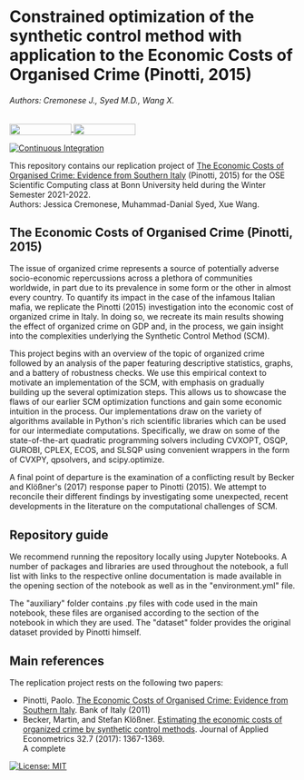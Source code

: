 # Constrained optimization of the synthetic control method with application to the Economic Costs of Organised Crime (Pinotti, 2015)
###### Authors: Cremonese J., Syed M.D., Wang X.

<a href="https://nbviewer.org/github/OpenSourceEconomics/ose-scientific-computing-course-jdx-mafia-1/blob/master/Replication%20notebook.ipynb"
   target="_parent">
   <img align="center" 
  src="https://raw.githubusercontent.com/jupyter/design/master/logos/Badges/nbviewer_badge.png" 
      width="109" height="20"> 
</a> 
<a href="https://gesis.mybinder.org/binder/v2/gh/OpenSourceEconomics/ose-scientific-computing-course-jdx-mafia-1/07a0ac8130a315254cd1257509ca52ab7ec10678?urlpath=lab%2Ftree%2FReplication%20notebook.ipynb"
    target="_parent">
    <img align="center"
       src="https://mybinder.org/badge_logo.svg"
       width="109" height="20">
</a>

[![Continuous Integration](https://github.com/OpenSourceEconomics/ose-scientific-computing-course-jdx-mafia-1/actions/workflows/ci.yml/badge.svg)](https://github.com/OpenSourceEconomics/ose-scientific-computing-course-jdx-mafia-1/actions/workflows/ci.yml)

This repository contains our replication project of [The Economic Costs of Organised Crime: Evidence from Southern Italy](https://onlinelibrary.wiley.com/doi/abs/10.1111/ecoj.12235) (Pinotti, 2015) for the OSE Scientific Computing class at Bonn University held during the Winter Semester 2021-2022. <br>
Authors: Jessica Cremonese, Muhammad-Danial Syed, Xue Wang.

## The Economic Costs of Organised Crime (Pinotti, 2015)
The issue of organized crime represents a source of potentially adverse socio-economic repercussions across a plethora of communities worldwide, in part due to its prevalence in some form or the other in almost every country. To quantify its impact in the case of the infamous Italian mafia, we replicate the Pinotti (2015) investigation into the economic cost of organized crime in Italy. In doing so, we recreate its main results showing the effect of organized crime on GDP and, in the process, we gain insight into the complexities underlying the Synthetic Control Method (SCM). 

This project begins with an overview of the topic of organized crime followed by an analysis of the paper featuring descriptive statistics, graphs, and a battery of robustness checks. We use this empirical context to motivate an implementation of the SCM, with emphasis on gradually building up the several optimization steps. This allows us to showcase the flaws of our earlier SCM optimization functions and gain some economic intuition in the process. Our implementations draw on the variety of algorithms available in Python's rich scientific libraries which can be used for our intermediate computations. Specifically, we draw on some of the state-of-the-art quadratic programming solvers including CVXOPT, OSQP, GUROBI, CPLEX, ECOS, and SLSQP using convenient wrappers in the form of CVXPY, qpsolvers, and scipy.optimize. 

A final point of departure is the examination of a conflicting result by Becker and Klößner's (2017) response paper to Pinotti (2015). We attempt to reconcile their different findings by investigating some unexpected, recent developments in the literature on the computational challenges of SCM.


## Repository guide
We recommend running the repository locally using Jupyter Notebooks. A number of packages and libraries are used throughout the notebook, a full list with links to the respective online documentation is made available in the opening section of the notebook as well as in the "environment.yml" file.

The "auxiliary" folder contains .py files with code used in the main notebook, these files are organised according to the section of the notebook in which they are used. The "dataset" folder provides the original dataset provided by Pinotti himself. 

## Main references
The replication project rests on the following two papers:
- Pinotti, Paolo. [The Economic Costs of Organised Crime: Evidence from Southern Italy](https://onlinelibrary.wiley.com/doi/abs/10.1111/ecoj.12235). Bank of Italy (2011)
- Becker, Martin, and Stefan Klößner. [Estimating the economic costs of organized crime by synthetic control methods](https://onlinelibrary.wiley.com/doi/abs/10.1002/jae.2572). Journal of Applied Econometrics 32.7 (2017): 1367-1369. <br>
A complete 


[![License: MIT](https://img.shields.io/badge/License-MIT-blue.svg)](https://github.com/OpenSourceEconomics/ose-scientific-computing-course-jdx-mafia-1/blob/37c9f20c82fa9f328bce4efe5a858feca1d18bbe/LICENSE) 
</a> 
